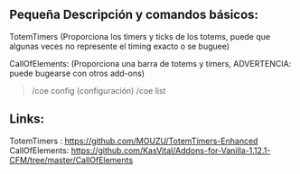 ## Pequeña Descripción y comandos básicos:
TotemTimers (Proporciona los timers y ticks de los totems, puede que algunas veces no represente el timing exacto o se buguee)


CallOfElements: (Proporciona una barra de totems y timers, ADVERTENCIA: puede bugearse con otros add-ons)
 > /coe config (configuración)
 > /coe list 







## Links:
TotemTimers : https://github.com/MOUZU/TotemTimers-Enhanced
CallOfElements: https://github.com/KasVital/Addons-for-Vanilla-1.12.1-CFM/tree/master/CallOfElements










